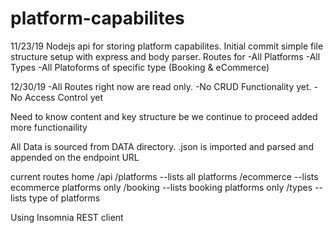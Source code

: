# platform-capabilites
11/23/19 
Nodejs api for storing platform capabilites. Initial commit simple file structure setup with express and body parser. Routes for 
-All Platforms
-All Types
-All Platoforms of specific type (Booking & eCommerce)

12/30/19
-All Routes right now are read only.
-No CRUD Functionality yet.
-No Access Control yet

Need to know content and key structure be we continue to proceed added more functionaility

All Data is sourced from DATA directory. 
.json is imported and parsed and appended on the endpoint URL

current routes home /api
/platforms --lists all platforms
/ecommerce --lists ecommerce platforms only
/booking --lists booking platforms only
/types --lists type of platforms

Using Insomnia REST client
